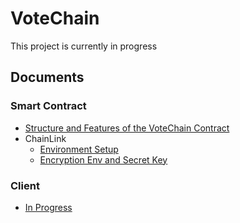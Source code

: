 # VoteChain

This project is currently in progress

## Documents

### Smart Contract

- [Structure and Features of the VoteChain Contract](./contract)
- ChainLink
    - [Environment Setup](./contract/script)
    - [Encryption Env and Secret Key](./contract/script/src/secrets)

### Client

- [In Progress](./android)